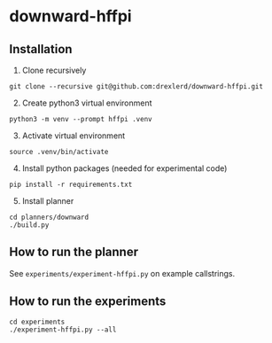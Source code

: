 # downward-hffpi

## Installation

1. Clone recursively
```console
git clone --recursive git@github.com:drexlerd/downward-hffpi.git
```
2. Create python3 virtual environment
```console
python3 -m venv --prompt hffpi .venv
```
3. Activate virtual environment
```console
source .venv/bin/activate
```
4. Install python packages (needed for experimental code)
```console
pip install -r requirements.txt
```
5. Install planner
```console
cd planners/downward
./build.py
```

## How to run the planner

See `experiments/experiment-hffpi.py` on example callstrings.

## How to run the experiments

```console
cd experiments
./experiment-hffpi.py --all
```
